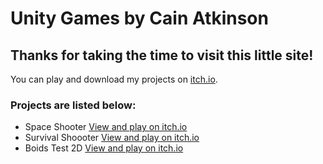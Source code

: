 # Unity Games by Cain Atkinson
## Thanks for taking the time to visit this little site!
You can play and download my projects on [itch.io](https://yellowsink.itch.io).
### Projects are listed below:
- Space Shooter [View and play on itch.io](https://yellowsink.itch.io/space-shooter)
- Survival Shoooter [View and play on itch.io](https://yellowsink.itch.io/survival-shooter)
- Boids Test 2D [View and play on itch.io](https://yellowsink.itch.io/boids-test-2d)
